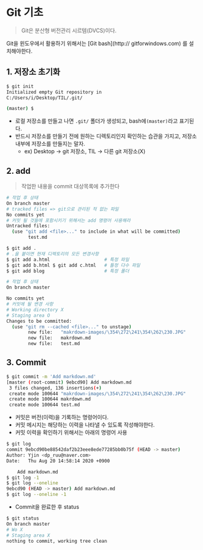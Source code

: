 

# Git 기초

> Git은 분산형 버전관리 시르템(DVCS)이다.

Git을 윈도우에서 활용하기 위해서는 [Git bash](http:// gitforwindows.com) 를 설치해야한다.

## 1. 저장소 초기화

```bash
$ git init
Initialized empty Git repository in 
C:/Users/i/Desktop/TIL/.git/

(master) $
```

* 로컬 저장소를 만들고 나면 `.git/` 폴더가 생성되고, bash에`(master)`라고 표기된다.
* 반드시 저장소를 만들기 전에 원하는 디렉토리인지 확인하는 습관을 가지고, 저장소 내부에 저장소를 만들지는 말자.
  * ex) Desktop -> git 저장소, TIL -> 다른 git 저장소(X)

## 2. add

>  작업한 내용을 commit 대상목록에 추가한다

```bash
# 작업 후 상태 
On branch master
# tracked files => git으로 관리된 적 없는 파일
No commits yet
# 커밋 될 것들에 포함시키기 위해서는 add 명령어 사용해라
Untracked files:
  (use "git add <file>..." to include in what will be committed)
        test.md
```

```bash
$ git add .
# .을 붙이면 현재 디렉토리의 모든 변경사항
$ git add a.html					# 특정 파일
$ git add b.html $ git add c.html	# 틀정 다수 파일 
$ git add blog						# 특정 폴더
```

```bash
# 작업 후 상태
On branch master

No commits yet
# 커밋에 될 변경 사항
# Working directory X
# Staging area O
Changes to be committed:
  (use "git rm --cached <file>..." to unstage)
        new file:   "makrdown-images/\354\272\241\354\262\230.JPG"
        new file:   makrdown.md
        new file:   test.md
```

## 3. Commit

```bash
$ git commit -m 'Add markdown.md'
[master (root-commit) 9ebcd90] Add markdown.md
 3 files changed, 136 insertions(+)
 create mode 100644 "makrdown-images/\354\272\241\354\262\230.JPG"
 create mode 100644 makrdown.md
 create mode 100644 test.md
```

* 커밋은 버전(이력)을 기록하는 명령어이다.
* 커밋 메시지는 해당하는 이력을 나타낼 수 있도록 작성해야한다.
* 커밋 이력을 확인하기 위해서는 아래의 명령어 사용

```bash
$ git log
commit 9ebcd90be88542daf2b23eee8ede77285bb0b75f (HEAD -> master)
Author: Yjin <dp_ruu@naver.com>
Date:   Thu Aug 20 14:58:14 2020 +0900

    Add markdown.md
$ git log -1
$ git log --oneline
9ebcd90 (HEAD -> master) Add markdown.md
$ git log --oneline -1
```
* Commit을 완료한 후 status

```bash
$ git status
On branch master
# Wo X
# Staging area X
nothing to commit, working tree clean
```





